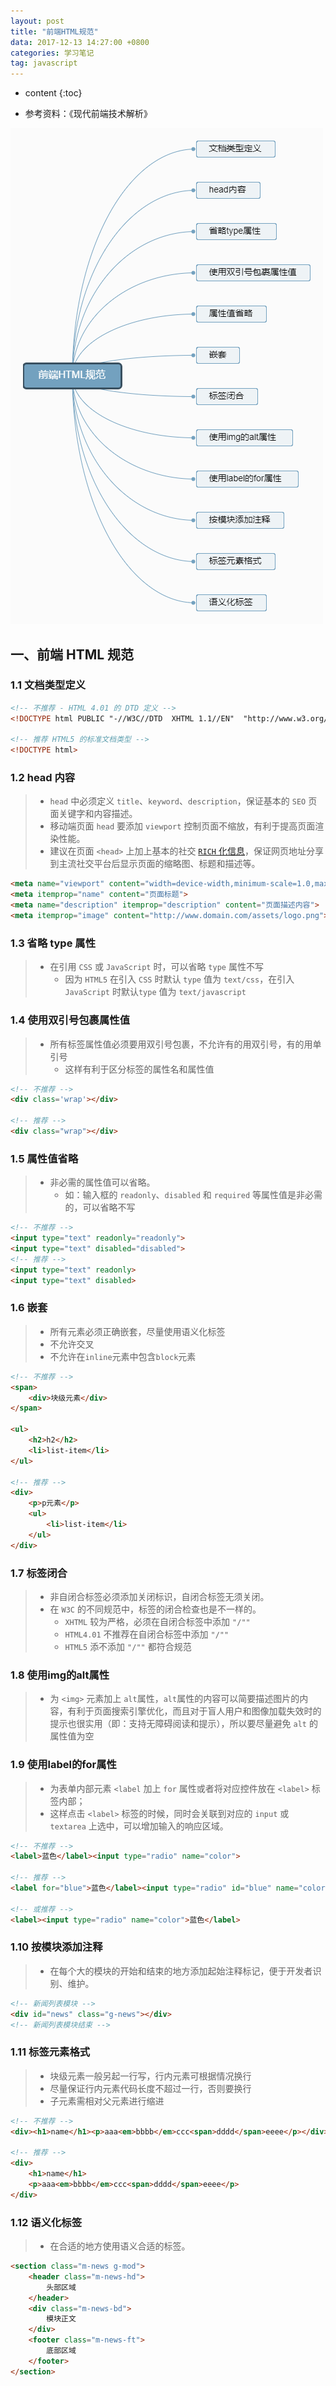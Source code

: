 ```yaml
---
layout: post
title: "前端HTML规范"
data: 2017-12-13 14:27:00 +0800
categories: 学习笔记
tag: javascript
---
```

* content
{:toc}

* 参考资料：《现代前端技术解析》

![img](/styles/images/standard/standard-03.png)

<!-- more -->

## 一、前端 HTML 规范

### 1.1 文档类型定义

```html
<!-- 不推荐 - HTML 4.01 的 DTD 定义 -->
<!DOCTYPE html PUBLIC "-//W3C//DTD  XHTML 1.1//EN"  "http://www.w3.org/TR/xhtml11//DTD/xhtml11.dtd">

<!-- 推荐 HTML5 的标准文档类型 -->
<!DOCTYPE html>
```

### 1.2 head 内容

> * `head` 中必须定义 `title`、`keyword`、`description`，保证基本的 `SEO` 页面关键字和内容描述。
> * 移动端页面 `head` 要添加 `viewport` 控制页面不缩放，有利于提高页面渲染性能。
> * 建议在页面 `<head>` 上加上基本的社交 [`RICH` 化信息](http://www.zhangxinxu.com/wordpress/2011/12/html5%E6%89%A9%E5%B1%95-%E5%BE%AE%E6%95%B0%E6%8D%AE-%E4%B8%B0%E5%AF%8C%E7%BD%91%E9%A1%B5%E6%91%98%E8%A6%81/)，保证网页地址分享到主流社交平台后显示页面的缩略图、标题和描述等。

```html
<meta name="viewport" content="width=device-width,minimum-scale=1.0,maximum-scale=1.0,user-scalable=no">
<meta itemprop="name" content="页面标题">
<meta name="description" itemprop="description" content="页面描述内容">
<meta itemprop="image" content="http://www.domain.com/assets/logo.png">
```

### 1.3 省略 type 属性

> * 在引用 `CSS` 或 `JavaScript` 时，可以省略 `type` 属性不写
>   * 因为 `HTML5` 在引入 `CSS` 时默认 `type` 值为 `text/css`，在引入 `JavaScript` 时默认`type` 值为 `text/javascript`

### 1.4 使用双引号包裹属性值

> * 所有标签属性值必须要用双引号包裹，不允许有的用双引号，有的用单引号
>   * 这样有利于区分标签的属性名和属性值

```html
<!-- 不推荐 -->
<div class='wrap'></div>

<!-- 推荐 -->
<div class="wrap"></div>
```

### 1.5 属性值省略

> * 非必需的属性值可以省略。
>   * 如：输入框的 `readonly`、`disabled` 和 `required` 等属性值是非必需的，可以省略不写

```html
<!-- 不推荐 -->
<input type="text" readonly="readonly">
<input type="text" disabled="disabled">
<!-- 推荐 -->
<input type="text" readonly>
<input type="text" disabled>
```

### 1.6 嵌套

> * 所有元素必须正确嵌套，尽量使用语义化标签
> * 不允许交叉
> * 不允许在`inline`元素中包含`block`元素

```html
<!-- 不推荐 -->
<span>
    <div>块级元素</div>
</span>

<ul>
    <h2>h2</h2>
    <li>list-item</li>
</ul>

<!-- 推荐 -->
<div>
    <p>p元素</p>
    <ul>
        <li>list-item</li>
    </ul>
</div>
```

### 1.7 标签闭合

> * 非自闭合标签必须添加关闭标识，自闭合标签无须关闭。
> * 在 `W3C` 的不同规范中，标签的闭合检查也是不一样的。
>   * `XHTML` 较为严格，必须在自闭合标签中添加 `"/""`
>   * `HTML4.01` 不推荐在自闭合标签中添加 `"/""`
>   * `HTML5` 添不添加 `"/""` 都符合规范

### 1.8 使用img的alt属性

> * 为 `<img>` 元素加上 `alt`属性，`alt`属性的内容可以简要描述图片的内容，有利于页面搜索引擎优化，而且对于盲人用户和图像加载失效时的提示也很实用（即：支持无障碍阅读和提示），所以要尽量避免 `alt` 的属性值为空
 
### 1.9 使用label的for属性

> * 为表单内部元素 `<label` 加上 `for` 属性或者将对应控件放在 `<label>` 标签内部；
> * 这样点击 `<label>` 标签的时候，同时会关联到对应的 `input` 或 `textarea` 上选中，可以增加输入的响应区域。

```html
<!-- 不推荐 -->
<label>蓝色</label><input type="radio" name="color">

<!-- 推荐 -->
<label for="blue">蓝色</label><input type="radio" id="blue" name="color">

<!-- 或推荐 -->
<label><input type="radio" name="color">蓝色</label>
``` 

### 1.10 按模块添加注释

> * 在每个大的模块的开始和结束的地方添加起始注释标记，便于开发者识别、维护。

```html
<!-- 新闻列表模块 -->
<div id="news" class="g-news"></div>
<!-- 新闻列表模块结束 -->
```

### 1.11 标签元素格式

> * 块级元素一般另起一行写，行内元素可根据情况换行
> * 尽量保证行内元素代码长度不超过一行，否则要换行
> * 子元素需相对父元素进行缩进

```html
<!-- 不推荐 -->
<div><h1>name</h1><p>aaa<em>bbbb</em>ccc<span>dddd</span>eeee</p></div>

<!-- 推荐 -->
<div>
    <h1>name</h1>
    <p>aaa<em>bbbb</em>ccc<span>dddd</span>eeee</p>
</div>
```

### 1.12 语义化标签

> * 在合适的地方使用语义合适的标签。

```html
<section class="m-news g-mod">
    <header class="m-news-hd">
        头部区域
    </header>
    <div class="m-news-bd">
        模块正文
    </div>
    <footer class="m-news-ft">
        底部区域
    </footer>
</section>
```